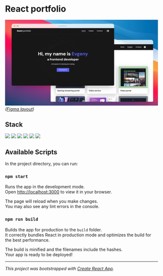 
# React portfolio

![perview_img](readmeimages/perview.png)
*([Figma layout](https://www.figma.com/file/BLoUVvcjORbC9zwwtB6XGe/React-Simple-Portfolio-%28Copy%29?type=design&node-id=0-1&mode=design&t=kpc3NnTUDYQZMygG-0))*

## Stack
<img src="https://img.shields.io/badge/JavaScript-brightyellow?style=for-the-badge&logo=JavaScript&labelColor=grey&color=FFD700"> <img src="https://img.shields.io/badge/Node.JS-brightgreen?style=for-the-badge&logo=Node.js&labelColor=grey&color=brightgreen"> <img src="https://img.shields.io/badge/NPM-brightyellow?style=for-the-badge&logo=NPM&labelColor=grey&color=B22222"> <img src="https://img.shields.io/badge/HTML-brightyellow?style=for-the-badge&logo=html5&logoColor=%23f06a32&labelColor=grey&color=%23f06a32"> <img src="https://img.shields.io/badge/CSS-brightyellow?style=for-the-badge&logo=css3&logoColor=%2337acdc&labelColor=grey&color=%2337acdc"> <img src="https://img.shields.io/badge/REACT-brightyellow?style=for-the-badge&logo=react&logoColor=%2366dbfb&labelColor=grey&color=%2366dbfb">

## Available Scripts

In the project directory, you can run:

### `npm start`

Runs the app in the development mode.\
Open [http://localhost:3000](http://localhost:3000) to view it in your browser.

The page will reload when you make changes.\
You may also see any lint errors in the console.

### `npm run build`

Builds the app for production to the `build` folder.\
It correctly bundles React in production mode and optimizes the build for the best performance.

The build is minified and the filenames include the hashes.\
Your app is ready to be deployed!

---
*This project was bootstrapped with [Create React App](https://github.com/facebook/create-react-app).*

